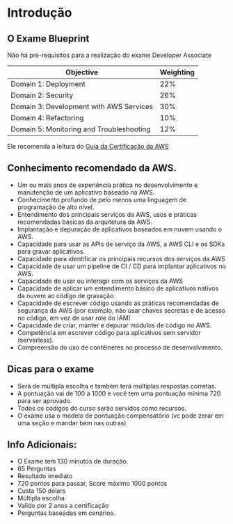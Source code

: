 # Introdução

## O Exame Blueprint

Não há pré-requisitos para a realização do exame Developer Associate

| Objective | Weighting |
|-----------|-----------|
| Domain 1: Deployment | 22% |
| Domain 2: Security | 26% |
| Domain 3: Development with AWS Services |30% |
| Domain 4: Refactoring | 10% |
| Domain 5: Monitoring and Troubleshooting | 12% |

Ele recomenda a leitura do [Guia da Certificação da AWS](https://d1.awsstatic.com/training-and-certification/docs-dev-associate/AWS_Certified_Developer_Associate-Exam_Guide_EN_1.4.pdf)

## Conhecimento recomendado da AWS.

- Um ou mais anos de experiência prática no desenvolvimento e manutenção de um aplicativo baseado na AWS.
- Conhecimento profundo de pelo menos uma linguagem de programação de alto nível.
- Entendimento dos principais serviços da AWS, usos e práticas recomendadas básicas da arquitetura da AWS.
- Implantação e depuração de aplicativos baseados em nuvem usando o AWS.
- Capacidade para usar as APIs de serviço da AWS, a AWS CLI e os SDKs para gravar aplicativos.
- Capacidade para identificar os principais recursos dos serviços da AWS
- Capacidade de usar um pipeline de CI / CD para implantar aplicativos no AWS.
- Capacidade de usar ou interagir com os serviços da AWS
- Capacidade de aplicar um entendimento básico de aplicativos nativos da nuvem ao código de gravação
- Capacidade de escrever código usando as práticas recomendadas de segurança da AWS (por exemplo, não usar chaves secretas e de acesso no código, em vez de usar role do IAM)
- Capacidade de criar, manter e depurar módulos de código no AWS.
- Competência em escrever código para aplicativos sem servidor (serverless).
- Compreensão do uso de contêineres no processo de desenvolvimento.

## Dicas para o exame

- Será de múltipla escolha e também terá múltiplas respostas corretas.
- A pontuação vai de 100 à 1000 e você tem uma pontuação mínima 720 para ser aprovado.
- Todos os códigos do curso serão servidos como recursos.
- O exame usa o modelo de pontuação compensatório (vc pode zerar em uma seção e mandar bem nas outras)

## Info Adicionais:
- O Exame tem 130 minutos de duração.
- 65 Perguntas
- Resultado imediato
- 720 pontos para passar, Score máximo 1000 pontos
- Custa 150 dolars
- Múltipla escolha
- Valido por 2 anos a certificação
- Perguntas baseadas em cenários.
